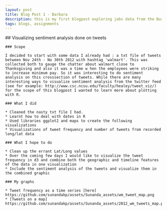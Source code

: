 ```yaml
---
layout: post
title: Blog Post 1 - Barbara
description: this is my first blogpost exploring jobs data from the Bureau of Labor Statistics
tags: blogs, assignments
---
```

<section>
	## Visualizing sentiment analysis done on tweets
	
	### Scope

	I decided to start with some data I already had : a txt file of tweets between Nov 24th - No 30th 2012 with hashtag 'walmart'. This was collected both to gauge the chatter about walmart close to Thanksgiving and also it was a time w hen the employees were striking to increase minimum pay. So it was interesting to do sentiment analysis on this crosssection of tweets. While there are many interesting ways to visualize sentiment analysis from the twitter feed (see for example: http://www.csc.ncsu.edu/faculty/healey/tweet_viz/) for the scope of this blogpost I wanted to learn more about plotting with R. 

	### What I did

	* Cleaned the nasty txt file I had. 
	* Learnt how to deal with dates in R
	* Used libraries ggplot2 and maps to create the following visualizations
	* Visualizations of tweet frequency and number of tweets from recorded long/lat data

	### What I hope to do 

	* Clean up the errant Lat/Long values
	* Over the coming few days I would like to visualize the tweet frequency in d3 and combine both the geographic and timeline features of the data in one visualization
	* Include the sentiment analysis of the tweets and visualize them in the combined graphic
    
    ### My graphs

    * Tweet frequency as a time series [here] https://github.com/sunandakp/assets/Sunanda_assets/wm_tweet_map.png
    * [Tweets on a map] https://github.com/sunandakp/assets/Sunanda_assets/2012_wm_tweets_map.pdf

